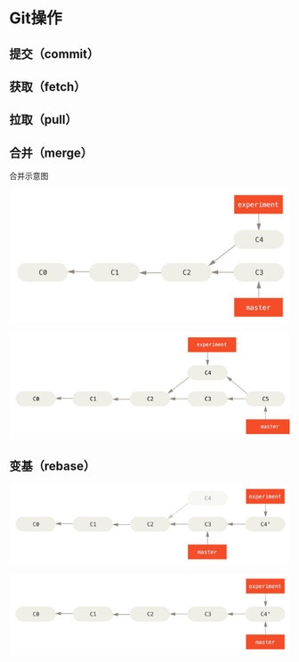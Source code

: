 # Git操作

## 提交（commit）

## 获取（fetch）

## 拉取（pull）

## 合并（merge）

合并示意图

![合并前](https://github.com/O-R/Blog/blob/Blog_hzh/Files/Img/merge-1.png?raw=true)

![合并后](https://github.com/O-R/Blog/blob/Blog_hzh/Files/Img/merge-2.png?raw=true)

## 变基（rebase）

![变基前](https://github.com/O-R/Blog/blob/Blog_hzh/Files/Img/rebase-1.png?raw=true)

![变基后](https://github.com/O-R/Blog/blob/Blog_hzh/Files/Img/rebase-2.png?raw=true)